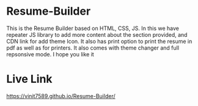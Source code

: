 # Resume-Builder
This is the Resume Builder based on HTML, CSS, JS. In this we have repeater JS library to add more content about the section provided, and CDN link for add theme Icon. It also has print option to print the resume in pdf as well as for printers.
It also comes with theme changer and full repsonsive mode. I hope you like it 

# Live Link
https://vinit7589.github.io/Resume-Builder/
